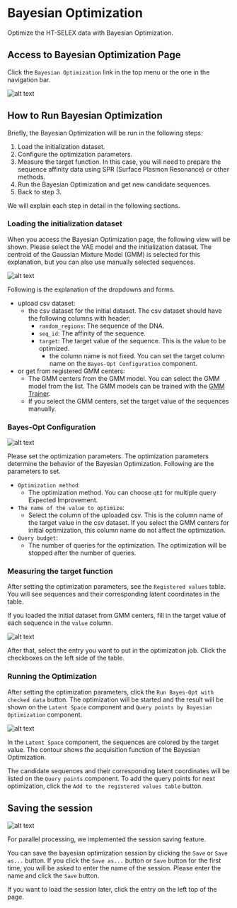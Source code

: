 # Bayesian Optimization

Optimize the HT-SELEX data with Bayesian Optimization.

## Access to Bayesian Optimization Page

Click the `Bayesian Optimization` link in the top menu or the one in the navigation bar.

![alt text](images/bo_access.png)

## How to Run Bayesian Optimization

Briefly, the Bayesian Optimization will be run in the following steps:

1. Load the initialization dataset.
2. Configure the optimization parameters.
3. Measure the target function. In this case, you will need to prepare the sequence affinity data using SPR (Surface Plasmon Resonance) or other methods.
4. Run the Bayesian Optimization and get new candidate sequences.
5. Back to step 3.

We will explain each step in detail in the following sections.

### Loading the initialization dataset

When you access the Bayesian Optimization page, the following view will be shown.
Please select the VAE model and the initialization dataset.
The centroid of the Gaussian Mixture Model (GMM) is selected for this explanation, but you can also use manually selected sequences.

![alt text](images/bo_initial-dataset.png)

Following is the explanation of the dropdowns and forms.

- upload csv dataset:
  - the csv dataset for the initial dataset. The csv dataset should have the following columns with header:
    - `random_regions`: The sequence of the DNA.
    - `seq_id`: The affinity of the sequence.
    - `target`: The target value of the sequence. This is the value to be optimized.
      - the column name is not fixed. You can set the target column name on the `Bayes-Opt Configuration` component.
- or get from registered GMM centers:
  - The GMM centers from the GMM model. You can select the GMM model from the list. The GMM models can be trained with the [GMM Trainer](GMM_Trainer.md).
  - If you select the GMM centers, set the target value of the sequences manually.

### Bayes-Opt Configuration

![alt text](images/bo_bayesopt-configuration.png)

Please set the optimization parameters.
The optimization parameters determine the behavior of the Bayesian Optimization.
Following are the parameters to set.

- `Optimization method`:
  - The optimization method. You can choose `qEI` for multiple query Expected Improvement.
- `The name of the value to optimize`:
  - Select the column of the uploaded csv. This is the column name of the target value in the csv dataset. If you select the GMM centers for initial optimization, this column name do not affect the optimization.
- `Query budget`:
  - The number of queries for the optimization. The optimization will be stopped after the number of queries.

### Measuring the target function

After setting the optimization parameters, see the `Registered values` table.
You will see sequences and their corresponding latent coordinates in the table.

If you loaded the initial dataset from GMM centers, fill in the target value of each sequence in the `value` column.

![alt text](images/bo_registered-values-table.png)

After that, select the entry you want to put in the optimization job. Click the checkboxes on the left side of the table.

### Running the Optimization

After setting the optimization parameters, click the `Run Bayes-Opt with checked data` button. The optimization will be started and the result will be shown on the `Latent Space` component and `Query points by Bayesian Optimization` component.

![alt text](images/bo_after-running-bayesopt.png)

In the `Latent Space` component, the sequences are colored by the target value. The contour shows the acquisition function of the Bayesian Optimization.

The candidate sequences and their corresponding latent coordinates will be listed on the `Query points` component.
To add the query points for next optimization, click the `Add to the registered values table` button.

## Saving the session

![alt text](images/bo_session.png)

For parallel processing, we implemented the session saving feature.

You can save the bayesian optimization session by clicking the `Save` or `Save as...` button.
If you click the `Save as...` button or `Save` button for the first time, you will be asked to enter the name of the session.
Please enter the name and click the `Save` button.

If you want to load the session later, click the entry on the left top of the page.
